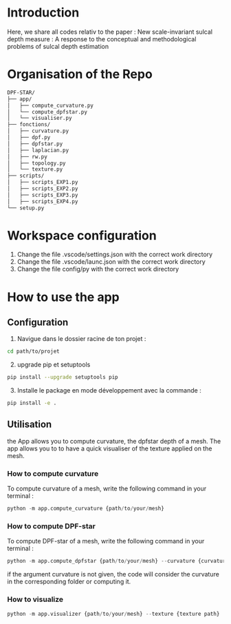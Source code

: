 # Introduction
Here, we share all codes relativ to the paper : New scale-invariant sulcal depth measure : A response to the conceptual and methodological problems of sulcal depth estimation

# Organisation of the Repo
```markdown
DPF-STAR/
├── app/
│   ├── compute_curvature.py
│   └── compute_dpfstar.py
│   └── visualiser.py
├── fonctions/
│   ├── curvature.py
│   ├── dpf.py
│   ├── dpfstar.py
│   ├── laplacian.py
│   ├── rw.py
│   ├── topology.py
│   └── texture.py
├── scripts/
│   ├── scripts_EXP1.py
│   ├── scripts_EXP2.py
│   ├── scripts_EXP3.py
│   ├── scripts_EXP4.py
└── setup.py
```

# Workspace configuration
1) Change the file .vscode/settings.json with the correct work directory
2) Change the file .vscode/launc.json with the correct work directory
3) Change the file config/py with the correct work directory

# How to use the app
## Configuration
1. Navigue dans le dossier racine de ton projet :
```bash
cd path/to/projet
```
2. upgrade pip et setuptools
```bash
pip install --upgrade setuptools pip
```
3. Installe le package en mode développement avec la commande :
```bash
pip install -e .
```
## Utilisation
the App allows you to compute curvature, the dpfstar depth of a mesh. The app allows you to to have a quick visualiser of the texture applied on the mesh.

### How to compute curvature
To compute curvature of a mesh, write the following command in your terminal : 
```python
python -m app.compute_curvature {path/to/your/mesh}
```

### How to compute DPF-star
To compute DPF-star of a mesh, write the following command in your terminal : 
```python
python -m app.compute_dpfstar {path/to/your/mesh} --curvature {curvature path}
```
if the argument curvature is not given, the code will consider the curvature in the corresponding folder or computing it.

### How to visualize 
```python
python -m app.visualizer {path/to/your/mesh} --texture {texture path}
```

